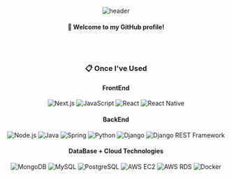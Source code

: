 <div align="center"> 

![header](https://capsule-render.vercel.app/api?type=soft&color=gradient&height=150&section=header&text=hhee4455&fontColor=ffffff&fontSize=70&animation=fadeIn&fontAlignY=55&desc=%20&descAlignY=62&descAlign=62&descColor=6441a5&descStrokeColor=ffffff&descStroke=3)
####  :wave: Welcome to my GitHub profile!

 <br/>
 <br/>
  
###  :clipboard: Once I've Used 

#### FrontEnd

<div>
  <img src="https://img.shields.io/badge/Next.js-000000?style=for-the-badge&logo=Next.js&logoColor=white" alt="Next.js" />
  <img src="https://img.shields.io/badge/JavaScript-F7DF1E?style=for-the-badge&logo=JavaScript&logoColor=white" alt="JavaScript" />
  <img src="https://img.shields.io/badge/React-61DAFB?style=for-the-badge&logo=React&logoColor=white" alt="React" />
  <img src="https://img.shields.io/badge/React%20Native-61DAFB?style=for-the-badge&logo=React&logoColor=white" alt="React Native" />
</div>

#### BackEnd

<div>
  <img src="https://img.shields.io/badge/Node.js-339933?style=for-the-badge&logo=Node.js&logoColor=white" alt="Node.js" />
  <img src="https://img.shields.io/badge/Java-007396?style=for-the-badge&logo=Java&logoColor=white" alt="Java" />
  <img src="https://img.shields.io/badge/Spring-6DB33F?style=for-the-badge&logo=Spring&logoColor=white" alt="Spring" />
  <img src="https://img.shields.io/badge/Python-3776AB?style=for-the-badge&logo=Python&logoColor=white" alt="Python" />
  <img src="https://img.shields.io/badge/Django-092E20?style=for-the-badge&logo=Django&logoColor=white" alt="Django" />
  <img src="https://img.shields.io/badge/Django%20REST%20Framework-092E20?style=for-the-badge&logo=Django&logoColor=white" alt="Django REST Framework" />
</div>

#### DataBase + Cloud Technologies

<div>
  <img src="https://img.shields.io/badge/MongoDB-47A248?style=for-the-badge&logo=MongoDB&logoColor=white" alt="MongoDB" />
  <img src="https://img.shields.io/badge/MySQL-4479A1?style=for-the-badge&logo=MySQL&logoColor=white" alt="MySQL" />
  <img src="https://img.shields.io/badge/PostgreSQL-336791?style=for-the-badge&logo=PostgreSQL&logoColor=white" alt="PostgreSQL" />
  <img src="https://img.shields.io/badge/AWS%20EC2-232F3E?style=for-the-badge&logo=Amazon%20AWS&logoColor=white" alt="AWS EC2" />
  <img src="https://img.shields.io/badge/AWS%20RDS-232F3E?style=for-the-badge&logo=Amazon%20AWS&logoColor=white" alt="AWS RDS" />
  <img src="https://img.shields.io/badge/Docker-2496ED?style=for-the-badge&logo=Docker&logoColor=white" alt="Docker" />
</div>

